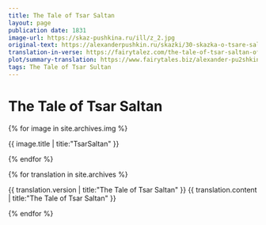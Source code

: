 ```yaml
---
title: The Tale of Tsar Saltan
layout: page
publication date: 1831
image-url: https://skaz-pushkina.ru/ill/z_2.jpg
original-text: https://alexanderpushkin.ru/skazki/30-skazka-o-tsare-saltane-1831.html
translation-in-verse: https://fairytalez.com/the-tale-of-tsar-saltan-of-his-son-the-renowned-and-mighty-bogatyr-prince-gvidon-saltanovich-and-of-the-beautiful-princess-swan/
plot/summary-translation: https://www.fairytales.biz/alexander-pu2shkin/the-tale-of-tsar-saltan.html
tags: The Tale of Tsar Sultan
---
```


# The Tale of Tsar Saltan

{% for image in site.archives.img %}

{{ image.title | titie:"TsarSaltan" }}

{% endfor %}

{% for translation in site.archives %}

{{ translation.version | title:"The Tale of Tsar Saltan" }}
{{ translation.content | title:"The Tale of Tsar Saltan" }}

{% endfor %}